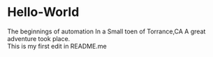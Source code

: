 # Hello-World
The beginnings of automation
In a Small toen of Torrance,CA A great adventure took place.  
This is my first edit in README.me
